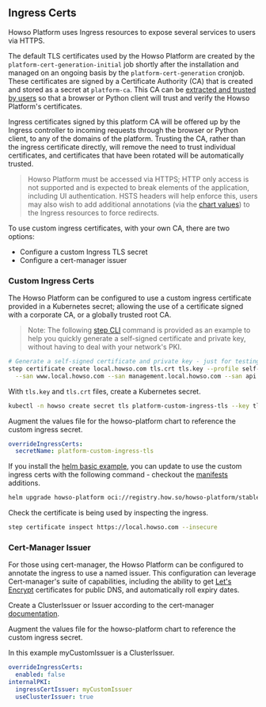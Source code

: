 ## Ingress Certs

Howso Platform uses Ingress resources to expose several services to users via HTTPS.

The default TLS certificates used by the Howso Platform are created by the `platform-cert-generation-initial` job shortly after the installation and managed on an ongoing basis by the `platform-cert-generation` cronjob.  These certificates are signed by a Certificate Authority (CA) that is created and stored as a secret at `platform-ca`.  This CA can be [extracted and trusted by users](../common/README.md#trust-the-certs) so that a browser or Python client will trust and verify the Howso Platform's certificates. 

Ingress certificates signed by this platform CA will be offered up by the Ingress controller to incoming requests through the browser or Python client, to any of the domains of the platform.  Trusting the CA, rather than the ingress certificate directly, will remove the need to trust individual certificates, and certificates that have been rotated will be automatically trusted. 

> Howso Platform must be accessed via HTTPS; HTTP only access is not supported and is expected to break elements of the application, including UI authentication.  HSTS headers will help enforce this, users may also wish to add additional annotations (via the [chart values](../common/README.md#howso-platform-helm-chart-values)) to the Ingress resources to force redirects.


To use custom ingress certificates, with your own CA, there are two options:
- Configure a custom Ingress TLS secret 
- Configure a cert-manager issuer


### Custom Ingress Certs
The Howso Platform can be configured to use a custom ingress certificate provided in a Kubernetes secret; allowing the use of a certificate signed with a corporate CA, or a globally trusted root CA.  

> Note: The following [step CLI](https://smallstep.com/docs/step-cli/) command is provided as an example to help you quickly generate a self-signed certificate and private key, without having to deal with your network's PKI.

```sh
# Generate a self-signed certificate and private key - just for testing
step certificate create local.howso.com tls.crt tls.key --profile self-signed --not-after 8760h --no-password --insecure --subtle \
  --san www.local.howso.com --san management.local.howso.com --san api.local.howso.com --san pypi.local.howso.com
```

With `tls.key` and `tls.crt` files, create a Kubernetes secret.

```sh
kubectl -n howso create secret tls platform-custom-ingress-tls --key tls.key --cert tls.crt
```

Augment the values file for the howso-platform chart to reference the custom ingress secret. 
```yaml
overrideIngressCerts:
  secretName: platform-custom-ingress-tls
```

If you install the [helm basic example](../helm-basic/README.md), you can update to use the custom ingress certs with the following command - checkout the [manifests](./manifests/howso-platform.yaml) additions. 
```sh
helm upgrade howso-platform oci://registry.how.so/howso-platform/stable/howso-platform --namespace howso --values custom-ingress/manifests/howso-platform.yaml 
```

Check the certificate is being used by inspecting the ingress.
```sh
step certificate inspect https://local.howso.com --insecure
```

### Cert-Manager Issuer
For those using cert-manager, the Howso Platform can be configured to annotate the ingress to use a named issuer.  This configuration can leverage Cert-manager's suite of capabilities, including the ability to get [Let's Encrypt](https://letsencrypt.org/) certificates for public DNS, and automatically roll expiry dates. 

Create a ClusterIssuer or Issuer according to the cert-manager [documentation](https://cert-manager.io/docs/concepts/issuer/).  


Augment the values file for the howso-platform chart to reference the custom ingress secret. 

In this example myCustomIssuer is a ClusterIssuer. 

```yaml
overrideIngressCerts:
  enabled: false
internalPKI:
  ingressCertIssuer: myCustomIssuer 
  useClusterIssuer: true 
```


